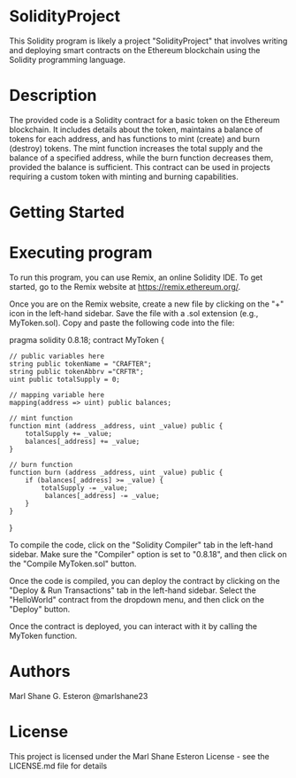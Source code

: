 # SolidityProject
This Solidity program is likely a project "SolidityProject" that involves writing and deploying smart contracts on the Ethereum blockchain using the Solidity programming language.

# Description
The provided code is a Solidity contract for a basic token on the Ethereum blockchain. It includes details about the token, maintains a balance of tokens for each address, and has functions to mint (create) and burn (destroy) tokens. The mint function increases the total supply and the balance of a specified address, while the burn function decreases them, provided the balance is sufficient. This contract can be used in projects requiring a custom token with minting and burning capabilities.

# Getting Started
# Executing program
To run this program, you can use Remix, an online Solidity IDE. To get started, go to the Remix website at https://remix.ethereum.org/.

Once you are on the Remix website, create a new file by clicking on the "+" icon in the left-hand sidebar. Save the file with a .sol extension (e.g., MyToken.sol). Copy and paste the following code into the file:

pragma solidity 0.8.18;
contract MyToken {

    // public variables here
    string public tokenName = "CRAFTER";
    string public tokenAbbrv ="CRFTR";
    uint public totalSupply = 0;

    // mapping variable here
    mapping(address => uint) public balances;

    // mint function
    function mint (address _address, uint _value) public {
        totalSupply += _value;
        balances[_address] += _value;
    }
    
    // burn function
    function burn (address _address, uint _value) public {
        if (balances[_address] >= _value) {
            totalSupply -= _value;
             balances[_address] -= _value;
        }
    }
}

To compile the code, click on the "Solidity Compiler" tab in the left-hand sidebar. Make sure the "Compiler" option is set to "0.8.18", and then click on the "Compile MyToken.sol" button.

Once the code is compiled, you can deploy the contract by clicking on the "Deploy & Run Transactions" tab in the left-hand sidebar. Select the "HelloWorld" contract from the dropdown menu, and then click on the "Deploy" button.

Once the contract is deployed, you can interact with it by calling the MyToken function. 

# Authors
Marl Shane G. Esteron
@marlshane23

# License
This project is licensed under the Marl Shane Esteron License - see the LICENSE.md file for details
